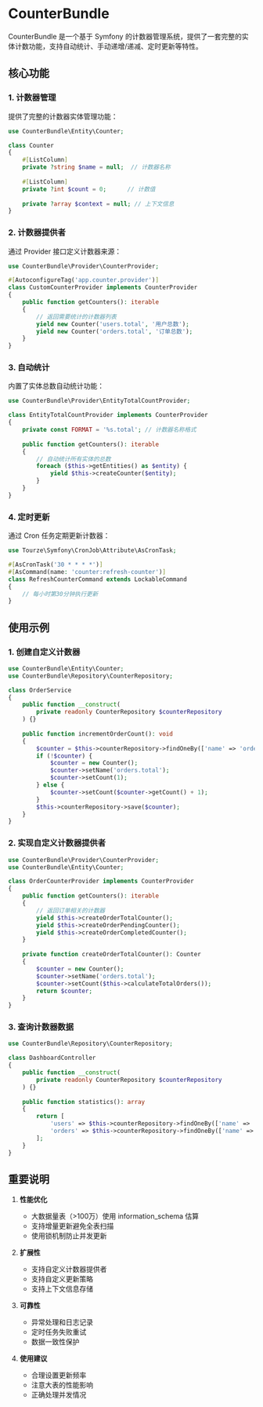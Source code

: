 # CounterBundle

CounterBundle 是一个基于 Symfony 的计数器管理系统，提供了一套完整的实体计数功能，支持自动统计、手动递增/递减、定时更新等特性。

## 核心功能

### 1. 计数器管理

提供了完整的计数器实体管理功能：

```php
use CounterBundle\Entity\Counter;

class Counter
{
    #[ListColumn]
    private ?string $name = null;  // 计数器名称
    
    #[ListColumn]
    private ?int $count = 0;      // 计数值
    
    private ?array $context = null; // 上下文信息
}
```

### 2. 计数器提供者

通过 Provider 接口定义计数器来源：

```php
use CounterBundle\Provider\CounterProvider;

#[AutoconfigureTag('app.counter.provider')]
class CustomCounterProvider implements CounterProvider
{
    public function getCounters(): iterable
    {
        // 返回需要统计的计数器列表
        yield new Counter('users.total', '用户总数');
        yield new Counter('orders.total', '订单总数');
    }
}
```

### 3. 自动统计

内置了实体总数自动统计功能：

```php
use CounterBundle\Provider\EntityTotalCountProvider;

class EntityTotalCountProvider implements CounterProvider
{
    private const FORMAT = '%s.total'; // 计数器名称格式
    
    public function getCounters(): iterable
    {
        // 自动统计所有实体的总数
        foreach ($this->getEntities() as $entity) {
            yield $this->createCounter($entity);
        }
    }
}
```

### 4. 定时更新

通过 Cron 任务定期更新计数器：

```php
use Tourze\Symfony\CronJob\Attribute\AsCronTask;

#[AsCronTask('30 * * * *')]
#[AsCommand(name: 'counter:refresh-counter')]
class RefreshCounterCommand extends LockableCommand
{
    // 每小时第30分钟执行更新
}
```

## 使用示例

### 1. 创建自定义计数器

```php
use CounterBundle\Entity\Counter;
use CounterBundle\Repository\CounterRepository;

class OrderService
{
    public function __construct(
        private readonly CounterRepository $counterRepository
    ) {}
    
    public function incrementOrderCount(): void
    {
        $counter = $this->counterRepository->findOneBy(['name' => 'orders.total']);
        if (!$counter) {
            $counter = new Counter();
            $counter->setName('orders.total');
            $counter->setCount(1);
        } else {
            $counter->setCount($counter->getCount() + 1);
        }
        $this->counterRepository->save($counter);
    }
}
```

### 2. 实现自定义计数器提供者

```php
use CounterBundle\Provider\CounterProvider;
use CounterBundle\Entity\Counter;

class OrderCounterProvider implements CounterProvider
{
    public function getCounters(): iterable
    {
        // 返回订单相关的计数器
        yield $this->createOrderTotalCounter();
        yield $this->createOrderPendingCounter();
        yield $this->createOrderCompletedCounter();
    }
    
    private function createOrderTotalCounter(): Counter
    {
        $counter = new Counter();
        $counter->setName('orders.total');
        $counter->setCount($this->calculateTotalOrders());
        return $counter;
    }
}
```

### 3. 查询计数器数据

```php
use CounterBundle\Repository\CounterRepository;

class DashboardController
{
    public function __construct(
        private readonly CounterRepository $counterRepository
    ) {}
    
    public function statistics(): array
    {
        return [
            'users' => $this->counterRepository->findOneBy(['name' => 'users.total'])?->getCount() ?? 0,
            'orders' => $this->counterRepository->findOneBy(['name' => 'orders.total'])?->getCount() ?? 0
        ];
    }
}
```

## 重要说明

1. **性能优化**
   - 大数据量表（>100万）使用 information_schema 估算
   - 支持增量更新避免全表扫描
   - 使用锁机制防止并发更新

2. **扩展性**
   - 支持自定义计数器提供者
   - 支持自定义更新策略
   - 支持上下文信息存储

3. **可靠性**
   - 异常处理和日志记录
   - 定时任务失败重试
   - 数据一致性保护

4. **使用建议**
   - 合理设置更新频率
   - 注意大表的性能影响
   - 正确处理并发情况
